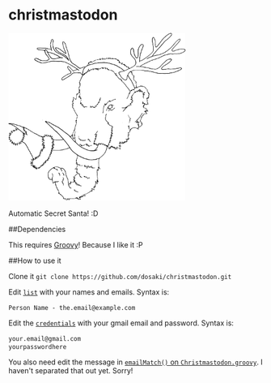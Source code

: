 christmastodon
==============

<img src="https://raw.githubusercontent.com/dosaki/christmastodon/master/christmastodon.png"/>

Automatic Secret Santa! :D

##Dependencies

This requires [Groovy](http://groovy.codehaus.org/)! Because I like it :P


##How to use it

Clone it `git clone https://github.com/dosaki/christmastodon.git`

Edit [`list`](https://github.com/dosaki/christmastodon/blob/master/list) with your names and emails.
Syntax is:
```
Person Name - the.email@example.com
```

Edit the [`credentials`](https://github.com/dosaki/christmastodon/blob/master/credentials) with your gmail email and password. Syntax is:
```
your.email@gmail.com
yourpasswordhere
```

You also need edit the message in [`emailMatch()` on `Christmastodon.groovy`](https://github.com/dosaki/christmastodon/blob/master/Christmastodon.groovy#L56).
I haven't separated that out yet. Sorry!
